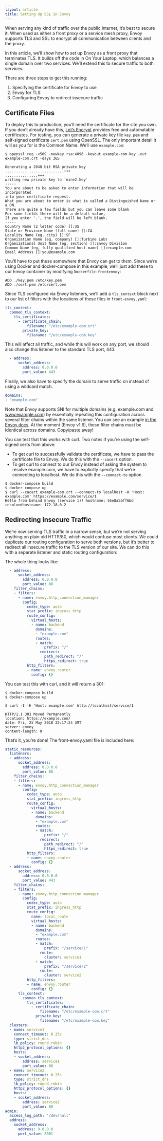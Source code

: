 ```yaml
---
layout: article
title: Setting Up SSL in Envoy
---
```


[//]: # ( Copyright 2018 Turbine Labs, Inc.                                   )
[//]: # ( you may not use this file except in compliance with the License.    )
[//]: # ( You may obtain a copy of the License at                             )
[//]: # (                                                                     )
[//]: # (     http://www.apache.org/licenses/LICENSE-2.0                      )
[//]: # (                                                                     )
[//]: # ( Unless required by applicable law or agreed to in writing, software )
[//]: # ( distributed under the License is distributed on an "AS IS" BASIS,   )
[//]: # ( WITHOUT WARRANTIES OR CONDITIONS OF ANY KIND, either express or     )
[//]: # ( implied. See the License for the specific language governing        )
[//]: # ( permissions and limitations under the License.                      )

[//]: # (Setting Up SSL with Envoy)

When serving any kind of traffic over the public internet, it’s best to secure
it. When used as either a front proxy or a service mesh proxy, Envoy supports
TLS and SSL to encrypt all communication between clients and the proxy.

In this article, we’ll show how to set up Envoy as a front proxy that
terminates TLS. It builds off the code in On Your Laptop, which balances a
single domain over two services. We’ll extend this to secure traffic to both
services.

There are three steps to get this running:

1. Specifying the certificate for Envoy to use
2. Envoy for TLS
3. Configuring Envoy to redirect insecure traffic

## Certificate Files

To deploy this to production, you’ll need the certificate for the site you own.
If you don’t already have this, [Let’s Encrypt](https://letsencrypt.org)
provides free and automatable certificates. For testing, you can generate a
private key file `key.pem` and self-signed certificate `cert.pem` using
OpenSSL. The only important detail it will as you for is the Common Name. We’ll
use `example.com`:

```console
$ openssl req -x509 -newkey rsa:4096 -keyout example-com.key -out example-com.crt -days 365
```

```shell
Generating a 2048 bit RSA private key
...........................+++
...............+++
writing new private key to 'mine2.key'
-----
You are about to be asked to enter information that will be incorporated
into your certificate request.
What you are about to enter is what is called a Distinguished Name or a DN.
There are quite a few fields but you can leave some blank
For some fields there will be a default value,
If you enter '.', the field will be left blank.
-----
Country Name (2 letter code) []:US
State or Province Name (full name) []:CA
Locality Name (eg, city) []:SF
Organization Name (eg, company) []:Turbine Labs
Organizational Unit Name (eg, section) []:Envoy Division
Common Name (eg, fully qualified host name) []:example.com
Email Address []:you@example.com
```

You’ll have to put these somewhere that Envoy can get to them. Since we’re
using Docker and docker-compose in this example, we’ll just add these to our
Envoy container by modifying `Dockerfile-frontenvoy`:

```console
ADD ./key.pem /etc/key.pem
ADD ./cert.pem /etc/cert.pem
```

Since TLS configured via Envoy listeners, we’ll add a `tls_context` block next to our list of filters with the locations of these files in `front-envoy.yaml`:

```yaml
tls_context:
  common_tls_context:
    tls_certificates:
      - certificate_chain:
          filename: "/etc/example-com.crt"
        private_key:
          filename: "/etc/example-com.key"
```

This will affect all traffic, and while this will work on any port, we should also change this listener to the standard TLS port, 443.

```yaml
  - address:
      socket_address:
        address: 0.0.0.0
        port_value: 443
```

Finally, we also have to specify the domain to serve traffic on instead of using a wildcard match.

```yaml
domains:
- "example.com"
```

Note that Envoy supports SNI for multiple domains (e.g. example.com and
www.example.com) by essentially repeating this configuration across several
filter chains within the same listener. You can see an example
[in the Envoy docs](https://www.envoyproxy.io/docs/envoy/latest/faq/sni). At
the moment (Envoy v1.6), these filter chains must be identical across domains.
Copy/paste away!

You can test that this works with curl. Two notes if you’re using the
self-signed certs from above:

 - To get curl to successfully validate the certificate, we have to pass the certificate file to Envoy. We do this with the `--cacert` option.
 - To get curl to connect to our Envoy instead of asking the system to resolve example.com, we have to explicitly specify that we’re connecting to localhost. We do this with the `--connect-to` option.

```console
$ docker-compose build
$ docker-compose up
$ curl --cacert example-com.crt --connect-to localhost -H 'Host: example.com' https://example.com/service/1
Hello from behind Envoy (service 1)! hostname: 56e8a5bff6bd resolvedhostname: 172.18.0.2
```

## Redirecting Insecure Traffic

We’re now serving TLS traffic in a narrow sense, but we’re not serving anything
on plain old HTTP/80, which would confuse most clients. We could duplicate our
routing configuration to serve both versions, but it’s better to redirect all
insecure traffic to the TLS version of our site. We can do this with a separate
listener and static routing configuration:

The whole thing looks like:

```yaml
  - address:
      socket_address:
        address: 0.0.0.0
        port_value: 80
    filter_chains:
    - filters:
      - name: envoy.http_connection_manager
        config:
          codec_type: auto
          stat_prefix: ingress_http
          route_config:
            virtual_hosts:
            - name: backend
              domains:
              - "example.com"
              routes:
              - match:
                  prefix: "/"
                redirect:
                  path_redirect: "/"
                  https_redirect: true
          http_filters:
          - name: envoy.router
            config: {}
```

You can test this with curl, and it will return a 301:

```console
$ docker-compose build
$ docker-compose up
```

```console
$ curl -I -H 'Host: example.com' http://localhost/service/1
```

```shell
HTTP/1.1 301 Moved Permanently
location: https://example.com/
date: Fri, 25 May 2018 22:17:24 GMT
server: envoy
content-length: 0
```

That’s it, you’re done! The front-envoy.yaml file is included here:

```yaml
static_resources:
  listeners:
  - address:
      socket_address:
        address: 0.0.0.0
        port_value: 80
    filter_chains:
    - filters:
      - name: envoy.http_connection_manager
        config:
          codec_type: auto
          stat_prefix: ingress_http
          route_config:
            virtual_hosts:
            - name: backend
              domains:
              - "example.com"
              routes:
              - match:
                  prefix: "/"
                redirect:
                  path_redirect: "/"
                  https_redirect: true
          http_filters:
          - name: envoy.router
            config: {}
  - address:
      socket_address:
        address: 0.0.0.0
        port_value: 443
    filter_chains:
    - filters:
      - name: envoy.http_connection_manager
        config:
          codec_type: auto
          stat_prefix: ingress_http
          route_config:
            name: local_route
            virtual_hosts:
            - name: backend
              domains:
              - "example.com"
              routes:
              - match:
                  prefix: "/service/1"
                route:
                  cluster: service1
              - match:
                  prefix: "/service/2"
                route:
                  cluster: service2
          http_filters:
          - name: envoy.router
            config: {}
      tls_context:
        common_tls_context:
          tls_certificates:
            - certificate_chain:
                filename: "/etc/example-com.crt"
              private_key:
                filename: "/etc/example-com.key"
  clusters:
  - name: service1
    connect_timeout: 0.25s
    type: strict_dns
    lb_policy: round_robin
    http2_protocol_options: {}
    hosts:
    - socket_address:
        address: service1
        port_value: 80
  - name: service2
    connect_timeout: 0.25s
    type: strict_dns
    lb_policy: round_robin
    http2_protocol_options: {}
    hosts:
    - socket_address:
        address: service2
        port_value: 80
admin:
  access_log_path: "/dev/null"
  address:
    socket_address:
      address: 0.0.0.0
      port_value: 8001
```
